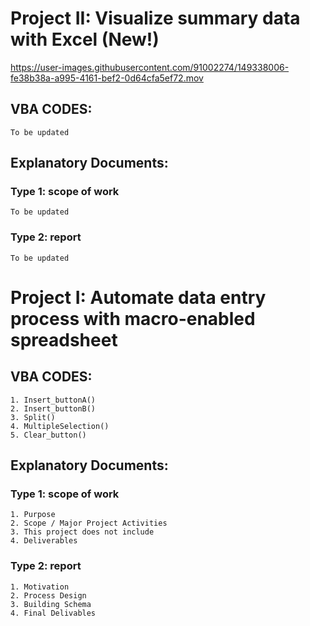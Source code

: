 # Project II: Visualize summary data with Excel (New!)
https://user-images.githubusercontent.com/91002274/149338006-fe38b38a-a995-4161-bef2-0d64cfa5ef72.mov

## VBA CODES:
    To be updated
## Explanatory Documents:
### Type 1: scope of work
    To be updated
### Type 2: report
    To be updated


# Project I: Automate data entry process with macro-enabled spreadsheet
## VBA CODES:
    1. Insert_buttonA() 
    2. Insert_buttonB() 
    3. Split()
    4. MultipleSelection()
    5. Clear_button()

## Explanatory Documents:
### Type 1: scope of work

    1. Purpose
    2. Scope / Major Project Activities
    3. This project does not include
    4. Deliverables

### Type 2: report

    1. Motivation
    2. Process Design
    3. Building Schema
    4. Final Delivables

<!--
- Summary: Macro-enabled data entry form to simplify tracking process.
- Purpose: The goal of this project is to minimize the repetitive process of data entry and human errors associated with it. This project will streamline extraction of string values and pulling out hierarchical values using data entry form in macro-enabled Excel spreadsheet. The final deliverable will reduce at least 50% of the steps involved in the data entry process.
--->
